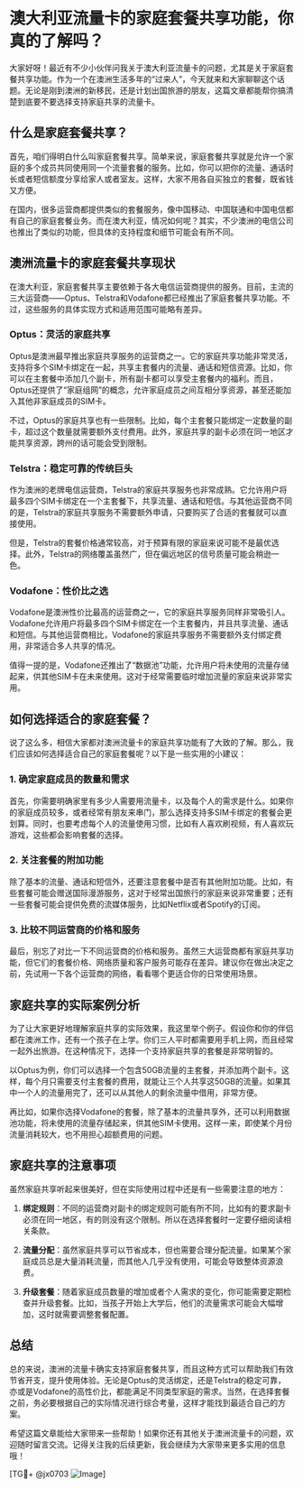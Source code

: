 # 澳大利亚流量卡的家庭套餐共享功能，你真的了解吗？

大家好呀！最近有不少小伙伴问我关于澳大利亚流量卡的问题，尤其是关于家庭套餐共享功能。作为一个在澳洲生活多年的“过来人”，今天就来和大家聊聊这个话题。无论是刚到澳洲的新移民，还是计划出国旅游的朋友，这篇文章都能帮你搞清楚到底要不要选择支持家庭共享的流量卡。

## 什么是家庭套餐共享？

首先，咱们得明白什么叫家庭套餐共享。简单来说，家庭套餐共享就是允许一个家庭的多个成员共同使用同一个流量套餐的服务。比如，你可以把你的流量、通话时长或者短信额度分享给家人或者室友。这样，大家不用各自买独立的套餐，既省钱又方便。

在国内，很多运营商都提供类似的套餐服务，像中国移动、中国联通和中国电信都有自己的家庭套餐业务。而在澳大利亚，情况如何呢？其实，不少澳洲的电信公司也推出了类似的功能，但具体的支持程度和细节可能会有所不同。

## 澳洲流量卡的家庭套餐共享现状

在澳大利亚，家庭套餐共享主要依赖于各大电信运营商提供的服务。目前，主流的三大运营商——Optus、Telstra和Vodafone都已经推出了家庭套餐共享功能。不过，这些服务的具体实现方式和适用范围可能略有差异。

### Optus：灵活的家庭共享

Optus是澳洲最早推出家庭共享服务的运营商之一。它的家庭共享功能非常灵活，支持将多个SIM卡绑定在一起，共享主套餐内的流量、通话和短信资源。比如，你可以在主套餐中添加几个副卡，所有副卡都可以享受主套餐内的福利。而且，Optus还提供了“家庭组网”的概念，允许家庭成员之间互相分享资源，甚至还能加入其他非家庭成员的SIM卡。

不过，Optus的家庭共享也有一些限制。比如，每个主套餐只能绑定一定数量的副卡，超过这个数量就需要额外支付费用。此外，家庭共享的副卡必须在同一地区才能共享资源，跨州的话可能会受到限制。

### Telstra：稳定可靠的传统巨头

作为澳洲的老牌电信运营商，Telstra的家庭共享服务也非常成熟。它允许用户将最多四个SIM卡绑定在一个主套餐下，共享流量、通话和短信。与其他运营商不同的是，Telstra的家庭共享服务不需要额外申请，只要购买了合适的套餐就可以直接使用。

但是，Telstra的套餐价格通常较高，对于预算有限的家庭来说可能不是最优选择。此外，Telstra的网络覆盖虽然广，但在偏远地区的信号质量可能会稍逊一色。

### Vodafone：性价比之选

Vodafone是澳洲性价比最高的运营商之一，它的家庭共享服务同样非常吸引人。Vodafone允许用户将最多四个SIM卡绑定在一个主套餐内，并且共享流量、通话和短信。与其他运营商相比，Vodafone的家庭共享服务不需要额外支付绑定费用，非常适合多人共享的情况。

值得一提的是，Vodafone还推出了“数据池”功能，允许用户将未使用的流量存储起来，供其他SIM卡在未来使用。这对于经常需要临时增加流量的家庭来说非常实用。

## 如何选择适合的家庭套餐？

说了这么多，相信大家都对澳洲流量卡的家庭共享功能有了大致的了解。那么，我们应该如何选择适合自己的家庭套餐呢？以下是一些实用的小建议：

### 1. 确定家庭成员的数量和需求

首先，你需要明确家里有多少人需要用流量卡，以及每个人的需求是什么。如果你的家庭成员较多，或者经常有朋友来串门，那么选择支持多SIM卡绑定的套餐会更划算。同时，也要考虑每个人的流量使用习惯，比如有人喜欢刷视频，有人喜欢玩游戏，这些都会影响套餐的选择。

### 2. 关注套餐的附加功能

除了基本的流量、通话和短信外，还要注意套餐中是否有其他附加功能。比如，有些套餐可能会赠送国际漫游服务，这对于经常出国旅行的家庭来说非常重要；还有一些套餐可能会提供免费的流媒体服务，比如Netflix或者Spotify的订阅。

### 3. 比较不同运营商的价格和服务

最后，别忘了对比一下不同运营商的价格和服务。虽然三大运营商都有家庭共享功能，但它们的套餐价格、网络质量和客户服务可能存在差异。建议你在做出决定之前，先试用一下各个运营商的网络，看看哪个更适合你的日常使用场景。

## 家庭共享的实际案例分析

为了让大家更好地理解家庭共享的实际效果，我这里举个例子。假设你和你的伴侣都在澳洲工作，还有一个孩子在上学。你们三人平时都需要用手机上网，而且经常一起外出旅游。在这种情况下，选择一个支持家庭共享的套餐是非常明智的。

以Optus为例，你们可以选择一个包含50GB流量的主套餐，并添加两个副卡。这样，每个月只需要支付主套餐的费用，就能让三个人共享这50GB的流量。如果其中一个人的流量用完了，还可以从其他人的剩余流量中借用，非常方便。

再比如，如果你选择Vodafone的套餐，除了基本的流量共享外，还可以利用数据池功能，将未使用的流量存储起来，供其他SIM卡使用。这样一来，即使某个月份流量消耗较大，也不用担心超额费用的问题。

## 家庭共享的注意事项

虽然家庭共享听起来很美好，但在实际使用过程中还是有一些需要注意的地方：

1. **绑定规则**：不同的运营商对副卡的绑定规则可能有所不同，比如有的要求副卡必须在同一地区，有的则没有这个限制。所以在选择套餐时一定要仔细阅读相关条款。

2. **流量分配**：虽然家庭共享可以节省成本，但也需要合理分配流量。如果某个家庭成员总是大量消耗流量，而其他人几乎没有使用，可能会导致整体资源浪费。

3. **升级套餐**：随着家庭成员数量的增加或者个人需求的变化，你可能需要定期检查并升级套餐。比如，当孩子开始上大学后，他们的流量需求可能会大幅增加，这时就需要调整套餐配置。

## 总结

总的来说，澳洲的流量卡确实支持家庭套餐共享，而且这种方式可以帮助我们有效节省开支，提升使用体验。无论是Optus的灵活绑定，还是Telstra的稳定可靠，亦或是Vodafone的高性价比，都能满足不同类型家庭的需求。当然，在选择套餐之前，务必要根据自己的实际情况进行综合考量，这样才能找到最适合自己的方案。

希望这篇文章能给大家带来一些帮助！如果你还有其他关于澳洲流量卡的问题，欢迎随时留言交流。记得关注我的后续更新，我会继续为大家带来更多实用的信息哦！

[TG💪+ @jx0703 ![Image](https://github.com/user-attachments/assets/dbca1d08-cadb-493c-b0ec-ad6f7a83f270)]